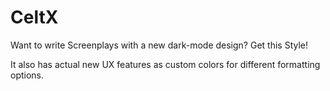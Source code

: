 # CeltX

Want to write Screenplays with a new dark-mode design? Get this Style!

It also has actual new UX features as custom colors for different formatting options.
